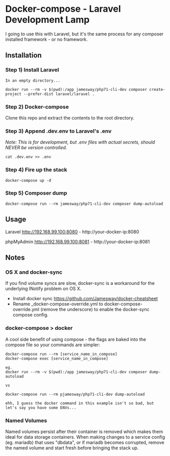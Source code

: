 # Docker-compose - Laravel Development Lamp
I going to use this with Laravel, but it's the same process for any composer installed framework - or no framework.

## Installation

### **Step 1) Install Laravel**

```
In an empty directory...

docker run --rm -v $(pwd):/app jamesway/php71-cli-dev composer create-project --prefer-dist laravel/laravel .
```

### **Step 2) Docker-compose**

Clone this repo and extract the contents to the root directory.


### **Step 3) Append .dev.env to Laravel's .env**
*Note: This is for development, but .env files with actual secrets, should NEVER be version controlled.*

```
cat .dev.env >> .env
```

### **Step 4) Fire up the stack**
```
docker-compose up -d
```

### **Step 5) Composer dump**
```
docker-compose run --rm jamesway/php71-cli-dev composer dump-autoload
```


## Usage

Laravel http://192.168.99.100:8080 - http://your-docker-ip:8080

phpMyAdmin http://192.168.99.100:8081 - http://your-docker-ip:8081


## Notes

### OS X and docker-sync  
If you find volume syncs are slow, docker-sync is a workaround for the underlying INotify problem on OS X.
- Install docker sync https://github.com/Jamesway/docker-cheatsheet
- Rename \_docker-compose-override.yml to docker-compose-override.yml (remove the underscore) to enable the docker-sync compose config.


### docker-compose > docker  
A cool side benefit of using compose - the flags are baked into the compose file so your commands are simpler:
```
docker-compose run --rm [service_name_in_compose]
docker-compose exec [service_name_in_compose]

eg.
docker run --rm -v $(pwd):/app jamesway/php71-cli-dev composer dump-autoload

vs

docker-compose run --rm pjamesway/php71-cli-dev dump-autoload

ehh, I guess the docker command in this example isn't so bad, but let's say you have some ENVs...
```

### Named Volumes  
Named volumes persist after their container is removed which makes them ideal for data storage containers.
When making changes to a service config (eg. mariadb) that uses "dbdata", or if mariadb becomes corrupted, remove the named volume and start fresh before bringing the stack up.
